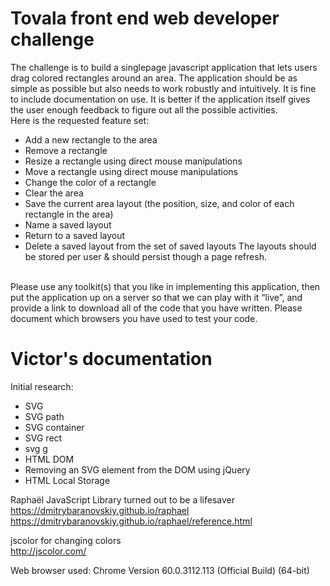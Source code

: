 # Tovala front end web developer challenge
The challenge is to build a single­page javascript application that lets users drag colored rectangles around an area. The application should be as simple as possible but also needs to work robustly and intuitively. It is fine to include documentation on use. It is better if the application itself gives the user enough feedback to figure out all the possible activities.
</br>
Here is the requested feature set:
* Add a new rectangle to the area
* Remove a rectangle
* Resize a rectangle using direct mouse manipulations
* Move a rectangle using direct mouse manipulations
* Change the color of a rectangle
* Clear the area
* Save the current area layout (the position, size, and color of each rectangle in the area)
* Name a saved layout
* Return to a saved layout
* Delete a saved layout from the set of saved layouts
The layouts should be stored per­ user & should persist though a page refresh.
</br>
Please use any toolkit(s) that you like in implementing this application, then put the application up on a server so that we can play with it “live”, and provide a link to download all of the code that you have written. Please document which browsers you have used to test your code.

# Victor's documentation 
Initial research:
* SVG
* SVG path
* SVG container
* SVG rect
* svg g
* HTML DOM
* Removing an SVG element from the DOM using jQuery
* HTML Local Storage

Raphaël JavaScript Library turned out to be a lifesaver</br>
https://dmitrybaranovskiy.github.io/raphael</br>
https://dmitrybaranovskiy.github.io/raphael/reference.html

jscolor for changing colors</br>
http://jscolor.com/

Web browser used:
Chrome
Version 60.0.3112.113 (Official Build) (64-bit)

